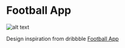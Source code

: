 # Football App
![alt text](https://github.com/aloptrbl/rn-ui-challenge/screenshot.png "Device Screenshot")

Design inspiration from dribbble 
[Football App](https://dribbble.com/shots/7902496-Football-match-App)
